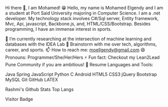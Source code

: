 Hi there 👋, I am Mohamed! 😁
Hello, my name is Mohamed Elgendy and I am a  student at Port Said University majoring in Computer Science. I am a .net developer. My technology stack involves C#/Sql server, Entity framework, Mvc, Api, javascript, Backbone.js, and, HTML/CSS/Bootstrap. Besides programming, I have an immense interest in sports.

🔭 I’m currently researching at the intersection of machine learning and databases with the IDEA Lab
💬 Brainstorm with me over tech, algorithms, career, and sports.
📫 How to reach me: moellgendy@gmail.com
😄 Pronouns: Programmer/She/Her/Hers
⚡ Fun fact: Checkout my Lean2Lead Pune Community if you are ambitious!
📝 Resume
Languages and Tools:

Java   Spring   JavaScript   Python   C   Android   HTML5   CSS3   jQuery   Bootstrap   MySQL   Git   GitHub   LATEX  

Rashmi's Github Stats Top Langs

Visitor Badge
